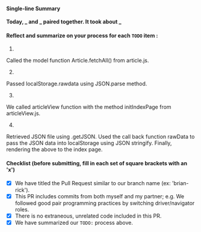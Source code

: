 #### Single-line Summary
**Today, _ and _ paired together. It took about _**

#### Reflect and summarize on your process for each `TODO` item :  
  1. <!-- TODO: What model function do we need to call, to initiate the retrieval of data? -->
  Called the model function Article.fetchAll() from article.js.

  2. <!-- TODO: What do we pass in to loadAll()? -->
  Passed localStorage.rawdata using JSON.parse method.

  3. <!-- //TODO: What method do we call to render the index page? -->
  We called articleView function with the method initIndexPage from articleView.js.

  4. <!-- // TODO: When we don't already have the rawData, -->
  Retrieved JSON file using .getJSON. Used the call back function rawData to pass the JSON data into localStorage using JSON stringify. Finally, rendering the above to the index page.




#### Checklist (before submitting, fill in each set of square brackets with an 'x')
- [x] We have titled the Pull Request similar to our branch name (ex: 'brian-rick').
- [x] This PR includes commits from both myself and my partner; e.g. We followed good pair programming practices by switching driver/navigator roles.
- [x] There is no extraneous, unrelated code included in this PR.
- [x] We have summarized our `TODO:` process above.
